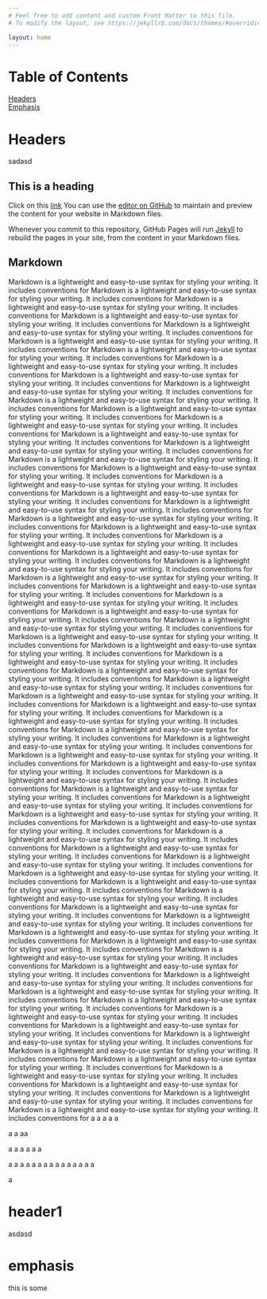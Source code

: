 ```yaml
---
# Feel free to add content and custom Front Matter to this file.
# To modify the layout, see https://jekyllrb.com/docs/themes/#overriding-theme-defaults

layout: home
---
```


# Table of Contents  
[Headers](#header1)  
[Emphasis](#emphasis)  
<a name="headers"/>

# Headers
sadasd

## This is a heading

Click on this [link](https://github.com/gitblog-sdharma/sdharma/test/First.html)
You can use the [editor on GitHub](https://github.com/gitblog-sdharma/sdharma/edit/master/README.md) to maintain and preview the content for your website in Markdown files.

Whenever you commit to this repository, GitHub Pages will run [Jekyll](https://jekyllrb.com/) to rebuild the pages in your site, from the content in your Markdown files.

## Markdown

Markdown is a lightweight and easy-to-use syntax for styling your writing. It includes conventions for
Markdown is a lightweight and easy-to-use syntax for styling your writing. It includes conventions for
Markdown is a lightweight and easy-to-use syntax for styling your writing. It includes conventions for
Markdown is a lightweight and easy-to-use syntax for styling your writing. It includes conventions for
Markdown is a lightweight and easy-to-use syntax for styling your writing. It includes conventions for
Markdown is a lightweight and easy-to-use syntax for styling your writing. It includes conventions for
Markdown is a lightweight and easy-to-use syntax for styling your writing. It includes conventions for
Markdown is a lightweight and easy-to-use syntax for styling your writing. It includes conventions for
Markdown is a lightweight and easy-to-use syntax for styling your writing. It includes conventions for
Markdown is a lightweight and easy-to-use syntax for styling your writing. It includes conventions for
Markdown is a lightweight and easy-to-use syntax for styling your writing. It includes conventions for
Markdown is a lightweight and easy-to-use syntax for styling your writing. It includes conventions for
Markdown is a lightweight and easy-to-use syntax for styling your writing. It includes conventions for
Markdown is a lightweight and easy-to-use syntax for styling your writing. It includes conventions for
Markdown is a lightweight and easy-to-use syntax for styling your writing. It includes conventions for
Markdown is a lightweight and easy-to-use syntax for styling your writing. It includes conventions for
Markdown is a lightweight and easy-to-use syntax for styling your writing. It includes conventions for
Markdown is a lightweight and easy-to-use syntax for styling your writing. It includes conventions for
Markdown is a lightweight and easy-to-use syntax for styling your writing. It includes conventions for
Markdown is a lightweight and easy-to-use syntax for styling your writing. It includes conventions for
Markdown is a lightweight and easy-to-use syntax for styling your writing. It includes conventions for
Markdown is a lightweight and easy-to-use syntax for styling your writing. It includes conventions for
Markdown is a lightweight and easy-to-use syntax for styling your writing. It includes conventions for
Markdown is a lightweight and easy-to-use syntax for styling your writing. It includes conventions for
Markdown is a lightweight and easy-to-use syntax for styling your writing. It includes conventions for
Markdown is a lightweight and easy-to-use syntax for styling your writing. It includes conventions for
Markdown is a lightweight and easy-to-use syntax for styling your writing. It includes conventions for
Markdown is a lightweight and easy-to-use syntax for styling your writing. It includes conventions for
Markdown is a lightweight and easy-to-use syntax for styling your writing. It includes conventions for
Markdown is a lightweight and easy-to-use syntax for styling your writing. It includes conventions for
Markdown is a lightweight and easy-to-use syntax for styling your writing. It includes conventions for
Markdown is a lightweight and easy-to-use syntax for styling your writing. It includes conventions for
Markdown is a lightweight and easy-to-use syntax for styling your writing. It includes conventions for
Markdown is a lightweight and easy-to-use syntax for styling your writing. It includes conventions for
Markdown is a lightweight and easy-to-use syntax for styling your writing. It includes conventions for
Markdown is a lightweight and easy-to-use syntax for styling your writing. It includes conventions for
Markdown is a lightweight and easy-to-use syntax for styling your writing. It includes conventions for
Markdown is a lightweight and easy-to-use syntax for styling your writing. It includes conventions for
Markdown is a lightweight and easy-to-use syntax for styling your writing. It includes conventions for
Markdown is a lightweight and easy-to-use syntax for styling your writing. It includes conventions for
Markdown is a lightweight and easy-to-use syntax for styling your writing. It includes conventions for
Markdown is a lightweight and easy-to-use syntax for styling your writing. It includes conventions for
Markdown is a lightweight and easy-to-use syntax for styling your writing. It includes conventions for
Markdown is a lightweight and easy-to-use syntax for styling your writing. It includes conventions for
Markdown is a lightweight and easy-to-use syntax for styling your writing. It includes conventions for
Markdown is a lightweight and easy-to-use syntax for styling your writing. It includes conventions for
Markdown is a lightweight and easy-to-use syntax for styling your writing. It includes conventions for
Markdown is a lightweight and easy-to-use syntax for styling your writing. It includes conventions for
Markdown is a lightweight and easy-to-use syntax for styling your writing. It includes conventions for
Markdown is a lightweight and easy-to-use syntax for styling your writing. It includes conventions for
Markdown is a lightweight and easy-to-use syntax for styling your writing. It includes conventions for
Markdown is a lightweight and easy-to-use syntax for styling your writing. It includes conventions for
Markdown is a lightweight and easy-to-use syntax for styling your writing. It includes conventions for
Markdown is a lightweight and easy-to-use syntax for styling your writing. It includes conventions for
Markdown is a lightweight and easy-to-use syntax for styling your writing. It includes conventions for
Markdown is a lightweight and easy-to-use syntax for styling your writing. It includes conventions for
Markdown is a lightweight and easy-to-use syntax for styling your writing. It includes conventions for
Markdown is a lightweight and easy-to-use syntax for styling your writing. It includes conventions for
Markdown is a lightweight and easy-to-use syntax for styling your writing. It includes conventions for
Markdown is a lightweight and easy-to-use syntax for styling your writing. It includes conventions for
Markdown is a lightweight and easy-to-use syntax for styling your writing. It includes conventions for
Markdown is a lightweight and easy-to-use syntax for styling your writing. It includes conventions for
Markdown is a lightweight and easy-to-use syntax for styling your writing. It includes conventions for
Markdown is a lightweight and easy-to-use syntax for styling your writing. It includes conventions for
Markdown is a lightweight and easy-to-use syntax for styling your writing. It includes conventions for
Markdown is a lightweight and easy-to-use syntax for styling your writing. It includes conventions for
Markdown is a lightweight and easy-to-use syntax for styling your writing. It includes conventions for
Markdown is a lightweight and easy-to-use syntax for styling your writing. It includes conventions for
Markdown is a lightweight and easy-to-use syntax for styling your writing. It includes conventions for
Markdown is a lightweight and easy-to-use syntax for styling your writing. It includes conventions for
Markdown is a lightweight and easy-to-use syntax for styling your writing. It includes conventions for
a
a
a
a
a

a
a
aa

a
a
a
a
a
a

a
a
a
a
a
a
a
a
a
a
a
a
a
a
a





























































































a

# header1

asdasd

# emphasis
this is some 
